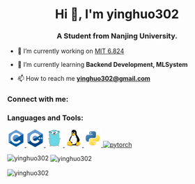 <h1 align="center">Hi 👋, I'm yinghuo302</h1>
<h3 align="center">A Student from Nanjing University.</h3>

- 🔭 I’m currently working on [MIT 6.824](https://github.com/yinghuo302/MIT6.824)

- 🌱 I’m currently learning **Backend Development, MLSystem**

- 📫 How to reach me **yinghuo302@gmail.com**

<h3 align="left">Connect with me:</h3>
<p align="left">
</p>

<h3 align="left">Languages and Tools:</h3>
<p align="left"> <a href="https://www.cprogramming.com/" target="_blank" rel="noreferrer"> <img src="https://raw.githubusercontent.com/devicons/devicon/master/icons/c/c-original.svg" alt="c" width="40" height="40"/> </a> <a href="https://www.w3schools.com/cpp/" target="_blank" rel="noreferrer"> <img src="https://raw.githubusercontent.com/devicons/devicon/master/icons/cplusplus/cplusplus-original.svg" alt="cplusplus" width="40" height="40"/> </a> <a href="https://golang.org" target="_blank" rel="noreferrer"> <img src="https://raw.githubusercontent.com/devicons/devicon/master/icons/go/go-original.svg" alt="go" width="40" height="40"/> </a> <a href="https://www.linux.org/" target="_blank" rel="noreferrer"> <img src="https://raw.githubusercontent.com/devicons/devicon/master/icons/linux/linux-original.svg" alt="linux" width="40" height="40"/> </a> <a href="https://www.python.org" target="_blank" rel="noreferrer"> <img src="https://raw.githubusercontent.com/devicons/devicon/master/icons/python/python-original.svg" alt="python" width="40" height="40"/> </a> <a href="https://pytorch.org/" target="_blank" rel="noreferrer"> <img src="https://www.vectorlogo.zone/logos/pytorch/pytorch-icon.svg" alt="pytorch" width="40" height="40"/> </a> </p>

<p><img align="left" src="https://github-readme-stats.vercel.app/api/top-langs?username=yinghuo302&show_icons=true&locale=en&layout=compact" alt="yinghuo302" /></p>

<p>&nbsp;<img align="center" src="https://github-readme-stats.vercel.app/api?username=yinghuo302&show_icons=true&locale=en" alt="yinghuo302" /></p>

<p><img align="center" src="https://github-readme-streak-stats.herokuapp.com/?user=yinghuo302&" alt="yinghuo302" /></p>
